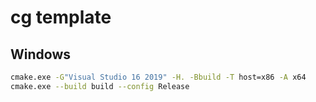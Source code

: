 # cg template

## Windows

```sh
cmake.exe -G"Visual Studio 16 2019" -H. -Bbuild -T host=x86 -A x64
cmake.exe --build build --config Release
```
